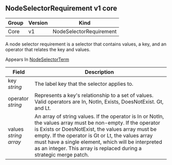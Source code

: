 ## NodeSelectorRequirement v1 core

Group        | Version     | Kind
------------ | ---------- | -----------
Core | v1 | NodeSelectorRequirement



A node selector requirement is a selector that contains values, a key, and an operator that relates the key and values.

<aside class="notice">
Appears In  <a href="#nodeselectorterm-v1">NodeSelectorTerm</a> </aside>

Field        | Description
------------ | -----------
key <br /> *string*  | The label key that the selector applies to.
operator <br /> *string*  | Represents a key's relationship to a set of values. Valid operators are In, NotIn, Exists, DoesNotExist. Gt, and Lt.
values <br /> *string array*  | An array of string values. If the operator is In or NotIn, the values array must be non-empty. If the operator is Exists or DoesNotExist, the values array must be empty. If the operator is Gt or Lt, the values array must have a single element, which will be interpreted as an integer. This array is replaced during a strategic merge patch.

